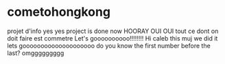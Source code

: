 # cometohongkong
projet d'info
yes yes project is done now HOORAY
OUI OUI tout ce dont on doit faire est commetre
Let's goooooooooo!!!!!!!!
Hi caleb this muj we did it lets goooooooooooooooooooo
do you know the first number before the last?
omggggggggg
